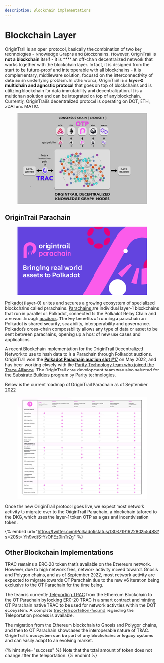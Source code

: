 ```yaml
---
description: Blockchain implementations
---
```


# Blockchain Layer

OriginTrail is an open protocol, basically the combination of two key technologies - Knowledge Graphs and Blockchains. However, OriginTrail is **not a blockchain** itself - it is **** an off-chain decentralized network that works together with the blockchain layer. In fact, it is designed from the start to be future-proof and interoperable with all blockchains - it is complementary, middleware solution, focused on the interconnectivity of data as an underlying problem. In othe words, OriginTrail is a **layer-2 multichain and agnostic protocol** that goes on top of blockchains and is utilizing blockchain for data immutability and decentralization. It is a multichain solution and can be integrated on top of any blockchain. Currently, OriginTrail’s decentralized protocol is operating on DOT, ETH, xDAI and MATIC.&#x20;

<figure><img src="../.gitbook/assets/OT_consensuslayer.jpg" alt=""><figcaption></figcaption></figure>

## OriginTrail Parachain



<figure><img src="../.gitbook/assets/image.png" alt=""><figcaption></figcaption></figure>

[Polkadot ](https://polkadot.network/)(layer-0) unites and secures a growing ecosystem of specialized blockchains called parachains. [Parachains ](https://parachains.info/)are individual layer-1 blockchains that run in parallel on Polkadot, connected to the Polkadot Relay Chain and are won through [auctions](https://parachains.info/auctions). The key benefits of running a parachain on Polkadot is shared security, scalability, interoperability and governance.  Polkadot’s cross-chain composability allows any type of data or asset to be sent between parachains, opening up a host of new use cases and applications.&#x20;

A recent Blockchain implementation for the OriginTrail Decentralized Network to use to hash data to is a Parachain through Polkadot auctions. OriginTrail won the [**Polkadot Parachain auction slot #17**](https://parachains.info/details/origintrail) on May 2022, and has been working closely with the [Parity Technology team who joined the Trace Alliance](https://medium.com/origintrail/parity-technologies-joins-trace-alliances-working-group-on-decentralization-and-tokenomics-8eaad2843ca7).  The OriginTrail core development team was also selected for [the Substrate Builders program](https://www.substrate.io/builders-program/) by Parity technologies.&#x20;

Below is the current roadmap of OriginTrail Parachain as of September 2022

<figure><img src="../.gitbook/assets/photo1664639203.jpeg" alt=""><figcaption></figcaption></figure>

Once the new OriginTrail protocol goes live, we expect most network activity to migrate over to the OriginTrail Parachain, a blockchain tailored to the DKG, which uses the layer-1 token OTP as a gas and incentivisation token.&#x20;

{% embed url="https://twitter.com/Polkadot/status/1303719162280255488?s=20&t=lYh9vdtS-YvOFEz0inTrZg" %}

## **Other Blockchain Implementations**

TRAC remains a ERC-20 token that’s available on the Ethereum network. However, due to high network fees, network activity moved towards Gnosis and Polygon chains, and as of September 2022, most network activity are expected to migrate towards OT Parachain due to the new v6 iteration being exclusive to the OT Parachain for the time being.&#x20;

The team is currently [Teleporting TRAC](https://teleport.origintrail.io/) from the Ethereum Blockchain to the OT Parachain by locking ERC-20 TRAC in a smart contract and minting OT Parachain native TRAC to be used for network activities within the DOT ecosystem. A complete [trac-teleportation-faq.md](../guides-and-tools/trac-teleportation-faq.md "mention") regarding the Teleportation process is available.&#x20;

The migration from the Ethereum blockchain to Gnosis and Polygon chains, and then to OT Parachain showcases the interoperable nature of TRAC. OriginTrail’s ecosystem can be part of any blockchains or legacy systems and can easily adapt to an evolving market.&#x20;

{% hint style="success" %}
Note that the total amount of token does not change after the teleportation.&#x20;
{% endhint %}
